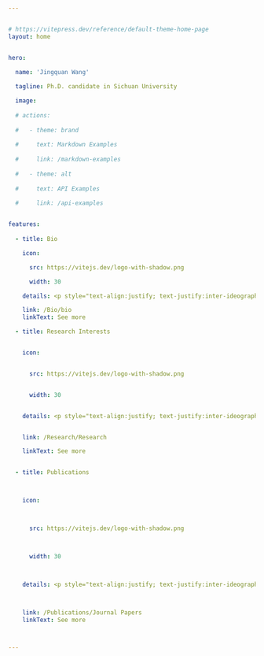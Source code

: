 ```yaml
---


# https://vitepress.dev/reference/default-theme-home-page
layout: home


hero:
  
  name: 'Jingquan Wang'

  tagline: Ph.D. candidate in Sichuan University

  image: 
  
  # actions:
  
  #   - theme: brand
  
  #     text: Markdown Examples
  
  #     link: /markdown-examples
  
  #   - theme: alt
  
  #     text: API Examples
  
  #     link: /api-examples


features:
  
  - title: Bio

    icon:

      src: https://vitejs.dev/logo-with-shadow.png

      width: 30

    details: <p style="text-align:justify; text-justify:inter-ideograph;"><b>Jingquan Wang</b> is currently a Ph.D. student in Environmental Science and Engineering at the Sichuan University. Dr. Wang received his M.S. degree in Civil Engineering and B.S. degree in Water Supply and Drainage Engineering from Sichuan University.</p>

    link: /Bio/bio
    linkText: See more

  - title: Research Interests


    icon:


      src: https://vitejs.dev/logo-with-shadow.png


      width: 30


    details: <p style="text-align:justify; text-justify:inter-ideograph;">Emerging contaminants, disinfection by-products, innovative treatment technology, high value utilization of carbon dioxide for clean water.</p>


    link: /Research/Research

    linkText: See more


  - title: Publications



    icon:



      src: https://vitejs.dev/logo-with-shadow.png



      width: 30



    details: <p style="text-align:justify; text-justify:inter-ideograph;">Dr. Wang has published 28 journal papers in <i>Environmental Science & Technology, Water Research</i> and other internationally renowned journals, and applied for 4 invention patents.</p>



    link: /Publications/Journal Papers
    linkText: See more



---
```



